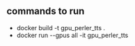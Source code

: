 ## commands to run ##
- docker build -t gpu_perler_tts .
-  docker run --gpus all -it gpu_perler_tts

